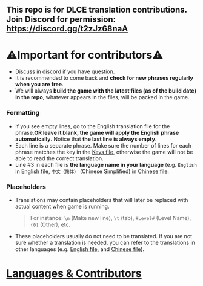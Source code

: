 ## This repo is for DLCE translation contributions. Join Discord for permission: https://discord.gg/t2zJz68naA
# ⚠️Important for contributors⚠️
- Discuss in discord if you have question.
- It is recommended to come back and **check for new phrases regularly when you are free**.
- We will always **build the game with the latest files (as of the build date) in the repo**, whatever appears in the files, will be packed in the game.
### Formatting
- If you see empty lines, go to the English translation file for the phrase,**OR leave it blank, the game will apply the English phrase automatically**. Notice that **the last line is always empty**.
- Each line is a separate phrase. Make sure the number of lines for each phrase matches the key in the [Keys file](/DLLocalization_Keys.txt), otherwise the game will not be able to read the correct translation.
- Line #3 in each file is **the language name in your language** (e.g. `English` in [English file](/DLLocalization_English.txt), `中文（简体）` (Chinese Simplified) in [Chinese file](/DLLocalization_ChineseSimplified.txt).
### Placeholders
- Translations may contain placeholders that will later be replaced with actual content when game is running.
  > For instance: `\n` (Make new line), `\t` (tab), `#Level#` (Level Name), `{0}` (Other), etc.
- These placeholders usually do not need to be translated. If you are not sure whether a translation is needed, you can refer to the translations in other languages (e.g. [English file](/DLLocalization_English.txt), and [Chinese file](/DLLocalization_ChineseSimplified.txt)).
  
# [Languages & Contributors](/Contributors.md)
